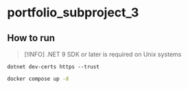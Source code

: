 # portfolio_subproject_3

## How to run

> [!INFO]
> .NET 9 SDK or later is required on Unix systems

```
dotnet dev-certs https --trust
```

```bash
docker compose up -d
```
